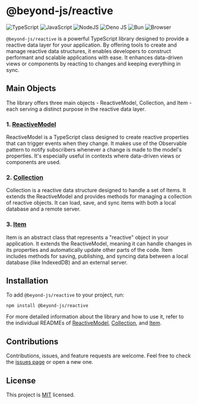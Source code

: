 # @beyond-js/reactive

![TypeScript](https://img.shields.io/badge/typescript-%23007ACC.svg?style=for-the-badge&logo=typescript&logoColor=white)
![JavaScript](https://img.shields.io/badge/javascript-%23323330.svg?style=for-the-badge&logo=javascript&logoColor=%23F7DF1E)
![NodeJS](https://img.shields.io/badge/node.js-6DA55F?style=for-the-badge&logo=node.js&logoColor=white)
![Deno JS](https://img.shields.io/badge/deno%20js-000000?style=for-the-badge&logo=deno&logoColor=white)
![Bun](https://img.shields.io/badge/Bun-%23000000.svg?style=for-the-badge&logo=bun&logoColor=white)
![Browser](https://img.shields.io/badge/Browser-4285F4?style=for-the-badge&logo=GoogleChrome&logoColor=white)

`@beyond-js/reactive` is a powerful TypeScript library designed to provide a reactive data layer for your application.
By offering tools to create and manage reactive data structures, it enables developers to construct performant and
scalable applications with ease. It enhances data-driven views or components by reacting to changes and keeping
everything in sync.

## Main Objects

The library offers three main objects - ReactiveModel, Collection, and Item - each serving a distinct purpose in the
reactive data layer.

### 1. [ReactiveModel](./src/docs/model.md)

ReactiveModel is a TypeScript class designed to create reactive properties that can trigger events when they change. It
makes use of the Observable pattern to notify subscribers whenever a change is made to the model's properties. It's
especially useful in contexts where data-driven views or components are used.

### 2. [Collection](./src/docs/collection.md)

Collection is a reactive data structure designed to handle a set of Items. It extends the ReactiveModel and provides
methods for managing a collection of reactive objects. It can load, save, and sync items with both a local database and
a remote server.

### 3. [Item](./src/docs/item.md)

Item is an abstract class that represents a "reactive" object in your application. It extends the ReactiveModel, meaning
it can handle changes in its properties and automatically update other parts of the code. Item includes methods for
saving, publishing, and syncing data between a local database (like IndexedDB) and an external server.

## Installation

To add `@beyond-js/reactive` to your project, run:

```
npm install @beyond-js/reactive
```

For more detailed information about the library and how to use it, refer to the individual READMEs of
[ReactiveModel](./src/docs/model.md), [Collection](./src/docs/collection.md), and [Item](./src/docs/item.md).

## Contributions

Contributions, issues, and feature requests are welcome. Feel free to check the [issues page](#) or open a new one.

## License

This project is [MIT](./LICENSE) licensed.
